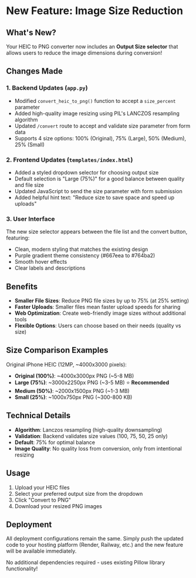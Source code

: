 # New Feature: Image Size Reduction

## What's New?

Your HEIC to PNG converter now includes an **Output Size selector** that allows users to reduce the image dimensions during conversion!

## Changes Made

### 1. Backend Updates (`app.py`)
- Modified `convert_heic_to_png()` function to accept a `size_percent` parameter
- Added high-quality image resizing using PIL's LANCZOS resampling algorithm
- Updated `/convert` route to accept and validate size parameter from form data
- Supports 4 size options: 100% (Original), 75% (Large), 50% (Medium), 25% (Small)

### 2. Frontend Updates (`templates/index.html`)
- Added a styled dropdown selector for choosing output size
- Default selection is "Large (75%)" for a good balance between quality and file size
- Updated JavaScript to send the size parameter with form submission
- Added helpful hint text: "Reduce size to save space and speed up uploads"

### 3. User Interface
The new size selector appears between the file list and the convert button, featuring:
- Clean, modern styling that matches the existing design
- Purple gradient theme consistency (#667eea to #764ba2)
- Smooth hover effects
- Clear labels and descriptions

## Benefits

- **Smaller File Sizes**: Reduce PNG file sizes by up to 75% (at 25% setting)
- **Faster Uploads**: Smaller files mean faster upload speeds for sharing
- **Web Optimization**: Create web-friendly image sizes without additional tools
- **Flexible Options**: Users can choose based on their needs (quality vs size)

## Size Comparison Examples

Original iPhone HEIC (12MP, ~4000x3000 pixels):
- **Original (100%)**: ~4000x3000px PNG (~5-8 MB)
- **Large (75%)**: ~3000x2250px PNG (~3-5 MB) ⭐ **Recommended**
- **Medium (50%)**: ~2000x1500px PNG (~1-3 MB)
- **Small (25%)**: ~1000x750px PNG (~300-800 KB)

## Technical Details

- **Algorithm**: Lanczos resampling (high-quality downsampling)
- **Validation**: Backend validates size values (100, 75, 50, 25 only)
- **Default**: 75% for optimal balance
- **Image Quality**: No quality loss from conversion, only from intentional resizing

## Usage

1. Upload your HEIC files
2. Select your preferred output size from the dropdown
3. Click "Convert to PNG"
4. Download your resized PNG images

## Deployment

All deployment configurations remain the same. Simply push the updated code to your hosting platform (Render, Railway, etc.) and the new feature will be available immediately.

No additional dependencies required - uses existing Pillow library functionality!
